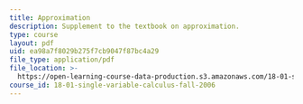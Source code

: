 ```yaml
---
title: Approximation
description: Supplement to the textbook on approximation.
type: course
layout: pdf
uid: ea98a7f8029b275f7cb9047f87bc4a29
file_type: application/pdf
file_location: >-
  https://open-learning-course-data-production.s3.amazonaws.com/18-01-single-variable-calculus-fall-2006/ea98a7f8029b275f7cb9047f87bc4a29_a_approximations.pdf
course_id: 18-01-single-variable-calculus-fall-2006
---
```

